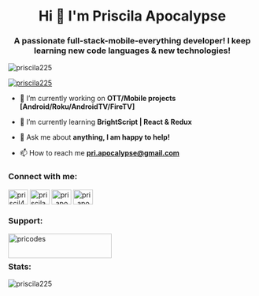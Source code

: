 <h1 align="center">Hi 👋 I'm Priscila Apocalypse</h1>
<h3 align="center">A passionate full-stack-mobile-everything developer! I keep learning new code languages & new technologies!</h3>

<p align="left"> <img src="https://komarev.com/ghpvc/?username=priscila225&label=Profile%20views&color=0e75b6&style=flat" alt="priscila225" /> </p>

<p align="left"> <a href="https://github.com/ryo-ma/github-profile-trophy"><img src="https://github-profile-trophy.vercel.app/?username=priscila225" alt="priscila225" /></a> </p>

- 🔭 I’m currently working on **OTT/Mobile projects [Android/Roku/AndroidTV/FireTV]**

- 🌱 I’m currently learning **BrightScript | React & Redux**

- 💬 Ask me about **anything, I am happy to help!**

- 📫 How to reach me **pri.apocalypse@gmail.com**

<h3 align="left">Connect with me:</h3>
<p align="left">
<a href="https://twitter.com/priscil4_" target="blank"><img align="center" src="https://raw.githubusercontent.com/rahuldkjain/github-profile-readme-generator/master/src/images/icons/Social/twitter.svg" alt="priscil4_" height="30" width="40" /></a>
<a href="https://linkedin.com/in/priscila-pereira-apocalypse" target="blank"><img align="center" src="https://raw.githubusercontent.com/rahuldkjain/github-profile-readme-generator/master/src/images/icons/Social/linked-in-alt.svg" alt="priscila-pereira-apocalypse" height="30" width="40" /></a>
<a href="https://instagram.com/pri_apocalypse" target="blank"><img align="center" src="https://raw.githubusercontent.com/rahuldkjain/github-profile-readme-generator/master/src/images/icons/Social/instagram.svg" alt="pri_apocalypse" height="30" width="40" /></a>
<a href="https://www.hackerrank.com/pri_apocalypse" target="blank"><img align="center" src="https://raw.githubusercontent.com/rahuldkjain/github-profile-readme-generator/master/src/images/icons/Social/hackerrank.svg" alt="pri_apocalypse" height="30" width="40" /></a>
</p>

<h3 align="left">Support:</h3>
<p><a href="https://www.buymeacoffee.com/pricodes"> <img align="left" src="https://cdn.buymeacoffee.com/buttons/v2/default-yellow.png" height="50" width="210" alt="pricodes" /></a></p><br><br>

<h3 align="left">Stats:</h3>

<p><img align="center" src="https://github-readme-streak-stats.herokuapp.com/?user=priscila225&" alt="priscila225" /></p>

